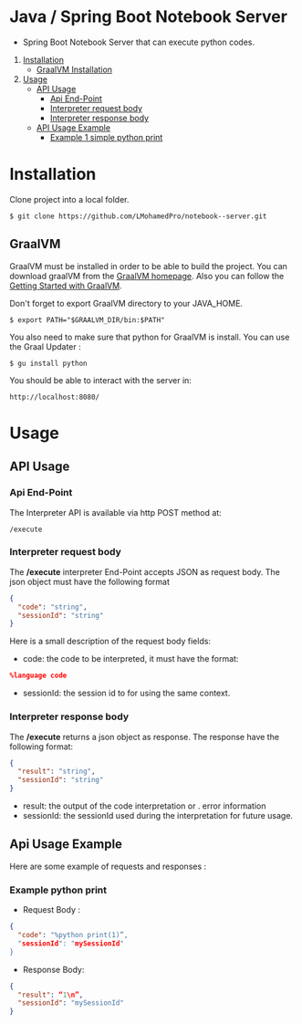 # Java / Spring Boot Notebook Server
- Spring Boot Notebook Server that can execute python codes.

    
1. [Installation](#installation)
    - [GraalVM Installation](#graalvm)
2. [Usage](#usage)
    - [API Usage](#api-usage)
        - [Api End-Point](#api-end-point)
        - [Interpreter request body](#interpreter-request-body)
        - [Interpreter response body](#interpreter-response-body)
    - [API Usage Example](#api-usage-example)
        - [Example 1 simple python print](#example-python-print)
    
# Installation 

Clone project into a local folder.

```$shell 
$ git clone https://github.com/LMohamedPro/notebook--server.git
```

## GraalVM

GraalVM must be installed in order to be able to build the project. 
You can download graalVM from the [GraalVM homepage](https://www.graalvm.org/). 
Also you can follow the [Getting Started with GraalVM](https://www.graalvm.org/docs/getting-started/). 

Don't forget to export GraalVM directory to your JAVA_HOME.
```
$ export PATH="$GRAALVM_DIR/bin:$PATH"
```

You also need to make sure that python for GraalVM is install. You can use the Graal Updater :
```$shell
$ gu install python
```

You should be able to interact with the server in:
```
http://localhost:8080/
```

# Usage

## API Usage

### Api End-Point
The Interpreter API is available via http POST method at:
```
/execute
```

### Interpreter request body

The **/execute** interpreter End-Point accepts JSON as request body. 
The json object must have the following format

```json
{
  "code": "string",
  "sessionId": "string"
}
```

Here is a small description of the request body fields:
- code: the code to be interpreted, it must have the format:

```json
%language code
```

- sessionId: the session id to for using the same context.

### Interpreter response body

The **/execute** returns a json object as response. The response have the following format:

```json
{
  "result": "string",
  "sessionId": "string"
}
```

- result: the output of the code interpretation or . error information
- sessionId: the sessionId used during the interpretation for future usage.



## Api Usage Example

Here are some example of requests and responses :


### Example python print

- Request Body :
```json
{
  "code": "%python print(1)”, 
  "sessionId": "mySessionId"
}
```

- Response Body:

```json
{
  "result": “1\n”,
  "sessionId": "mySessionId"
}
```
